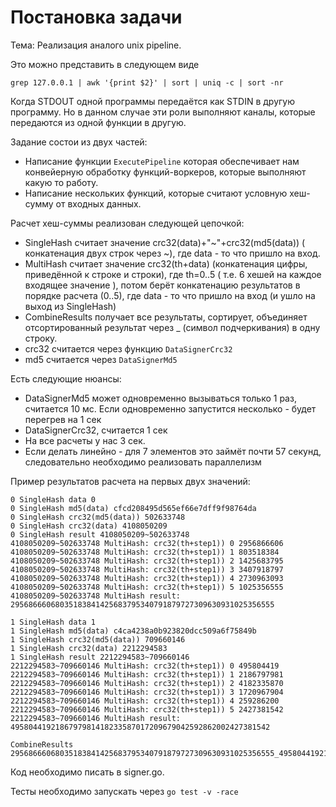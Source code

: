 # Постановка задачи

Тема: 
Реализация аналого unix pipeline.

Это можно представить в следующем виде 
```
grep 127.0.0.1 | awk '{print $2}' | sort | uniq -c | sort -nr
```
Когда STDOUT одной программы передаётся как STDIN в другую программу.
Но в данном случае эти роли выполняют каналы, которые передаются из одной функции в другую.

Задание состои из двух частей:
* Написание функции `ExecutePipeline` которая обеспечивает нам конвейерную обработку функций-воркеров, которые выполняют какую то работу.
* Написание нескольких функций, которые считают условную хеш-сумму от входных данных.

Расчет хеш-суммы реализован следующей цепочкой:
* SingleHash считает значение crc32(data)+"~"+crc32(md5(data)) ( конкатенация двух строк через ~), где data - то что пришло на вход.
* MultiHash считает значение crc32(th+data) (конкатенация цифры, приведённой к строке и строки), где th=0..5 ( т.е. 6 хешей на каждое входящее значение ), потом берёт конкатенацию результатов в порядке расчета (0..5), где data - то что пришло на вход (и ушло на выход из SingleHash)
* CombineResults получает все результаты, сортирует, объединяет отсортированный результат через _ (символ подчеркивания) в одну строку.
* crc32 считается через функцию `DataSignerCrc32`
* md5 считается через `DataSignerMd5`

Есть следующие нюансы:
* DataSignerMd5 может одновременно вызываться только 1 раз, считается 10 мс. Если одновременно запустится несколько - будет перегрев на 1 сек
* DataSignerCrc32, считается 1 сек
* На все расчеты у нас 3 сек.
* Если делать линейно - для 7 элементов это займёт почти 57 секунд, следовательно необходимо реализовать параллелизм

Пример результатов расчета на первых двух значений:
```
0 SingleHash data 0
0 SingleHash md5(data) cfcd208495d565ef66e7dff9f98764da
0 SingleHash crc32(md5(data)) 502633748
0 SingleHash crc32(data) 4108050209
0 SingleHash result 4108050209~502633748
4108050209~502633748 MultiHash: crc32(th+step1)) 0 2956866606
4108050209~502633748 MultiHash: crc32(th+step1)) 1 803518384
4108050209~502633748 MultiHash: crc32(th+step1)) 2 1425683795
4108050209~502633748 MultiHash: crc32(th+step1)) 3 3407918797
4108050209~502633748 MultiHash: crc32(th+step1)) 4 2730963093
4108050209~502633748 MultiHash: crc32(th+step1)) 5 1025356555
4108050209~502633748 MultiHash result: 29568666068035183841425683795340791879727309630931025356555

1 SingleHash data 1
1 SingleHash md5(data) c4ca4238a0b923820dcc509a6f75849b
1 SingleHash crc32(md5(data)) 709660146
1 SingleHash crc32(data) 2212294583
1 SingleHash result 2212294583~709660146
2212294583~709660146 MultiHash: crc32(th+step1)) 0 495804419
2212294583~709660146 MultiHash: crc32(th+step1)) 1 2186797981
2212294583~709660146 MultiHash: crc32(th+step1)) 2 4182335870
2212294583~709660146 MultiHash: crc32(th+step1)) 3 1720967904
2212294583~709660146 MultiHash: crc32(th+step1)) 4 259286200
2212294583~709660146 MultiHash: crc32(th+step1)) 5 2427381542
2212294583~709660146 MultiHash result: 4958044192186797981418233587017209679042592862002427381542

CombineResults 29568666068035183841425683795340791879727309630931025356555_4958044192186797981418233587017209679042592862002427381542
```

Код необходимо писать в signer.go.

Тесты необходимо запускать через 
 `go test -v -race`
